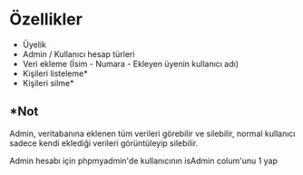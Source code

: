 # Özellikler

<ul>
    <li>Üyelik</li>
    <li>Admin / Kullanıcı hesap türleri</li>
    <li>Veri ekleme (İsim - Numara - Ekleyen üyenin kullanıcı adı)</li>
    <li>Kişileri listeleme*</li>
    <li>Kişileri silme*</li>
</ul>

## *Not
Admin, veritabanına eklenen tüm verileri görebilir ve silebilir, normal kullanıcı sadece kendi eklediği verileri görüntüleyip silebilir.

Admin hesabı için phpmyadmin'de kullanıcının isAdmin colum'unu 1 yap
